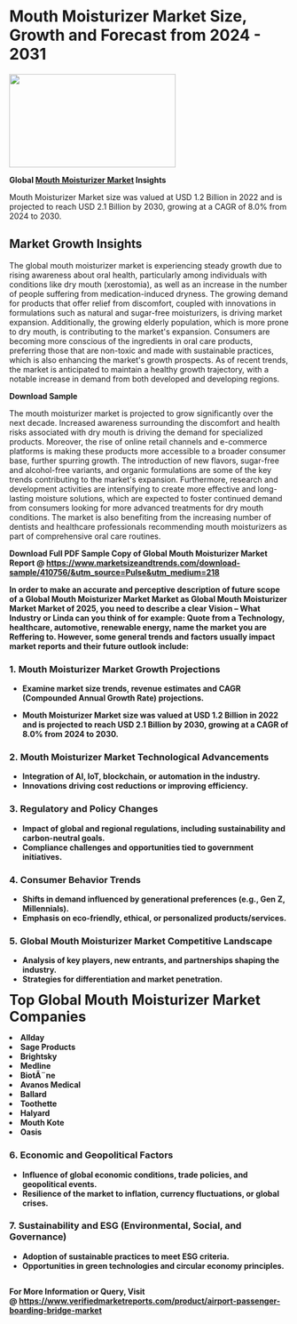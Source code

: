 <H1>Mouth Moisturizer Market Size, Growth and Forecast from 2024 - 2031</H1><img class="aligncenter size-medium wp-image-584254" src="https://thirdeyenews.in/wp-content/uploads/2024/09/Global-Market-Research-300x168.jpeg" alt="" width="300" height="168" /><p><strong>Global&nbsp;<a href="https://www.marketsizeandtrends.com/download-sample/410756/&amp;utm_source=Pulse&amp;utm_medium=218">Mouth Moisturizer Market</a> Insights</strong></p><p>Mouth Moisturizer Market size was valued at USD 1.2 Billion in 2022 and is projected to reach USD 2.1 Billion by 2030, growing at a CAGR of 8.0% from 2024 to 2030.</p><p><h2>Market Growth Insights</h2> <p>The global mouth moisturizer market is experiencing steady growth due to rising awareness about oral health, particularly among individuals with conditions like dry mouth (xerostomia), as well as an increase in the number of people suffering from medication-induced dryness. The growing demand for products that offer relief from discomfort, coupled with innovations in formulations such as natural and sugar-free moisturizers, is driving market expansion. Additionally, the growing elderly population, which is more prone to dry mouth, is contributing to the market's expansion. Consumers are becoming more conscious of the ingredients in oral care products, preferring those that are non-toxic and made with sustainable practices, which is also enhancing the market's growth prospects. As of recent trends, the market is anticipated to maintain a healthy growth trajectory, with a notable increase in demand from both developed and developing regions.</p> <p><strong>Download Sample</strong></p> <p>The mouth moisturizer market is projected to grow significantly over the next decade. Increased awareness surrounding the discomfort and health risks associated with dry mouth is driving the demand for specialized products. Moreover, the rise of online retail channels and e-commerce platforms is making these products more accessible to a broader consumer base, further spurring growth. The introduction of new flavors, sugar-free and alcohol-free variants, and organic formulations are some of the key trends contributing to the market's expansion. Furthermore, research and development activities are intensifying to create more effective and long-lasting moisture solutions, which are expected to foster continued demand from consumers looking for more advanced treatments for dry mouth conditions. The market is also benefiting from the increasing number of dentists and healthcare professionals recommending mouth moisturizers as part of comprehensive oral care routines. <p><strong></p><p><span class=""><strong>Download Full PDF Sample Copy of Global Mouth Moisturizer Market Report</strong> @ <a href="https://www.marketsizeandtrends.com/download-sample/410756/&amp;utm_source=Pulse&amp;utm_medium=218" target="_blank">https://www.marketsizeandtrends.com/download-sample/410756/&amp;utm_source=Pulse&amp;utm_medium=218</a></span></p><p>In order to make an accurate and perceptive description of future scope of a Global&nbsp;Mouth Moisturizer Market Market as Global&nbsp;Mouth Moisturizer Market Market of 2025, you need to describe a clear Vision &ndash; What Industry or Linda can you think of for example: Quote from a Technology, healthcare, automotive, renewable energy, name the market you are Reffering to. However, some general trends and factors usually impact market reports and their future outlook include:</p><h3>1.&nbsp;<strong>Mouth Moisturizer Market Growth Projections</strong></h3><ul><li>Examine market size trends, revenue estimates and CAGR (Compounded Annual Growth Rate) projections.</li><li><p>Mouth Moisturizer Market size was valued at USD 1.2 Billion in 2022 and is projected to reach USD 2.1 Billion by 2030, growing at a CAGR of 8.0% from 2024 to 2030.</p></li></ul><h3>2.&nbsp;<strong>Mouth Moisturizer Market Technological Advancements</strong></h3><ul><li>Integration of AI, IoT, blockchain, or automation in the industry.</li><li>Innovations driving cost reductions or improving efficiency.</li></ul><h3>3.&nbsp;<strong>Regulatory and Policy Changes</strong></h3><ul><li>Impact of global and regional regulations, including sustainability and carbon-neutral goals.</li><li>Compliance challenges and opportunities tied to government initiatives.</li></ul><h3>4.&nbsp;<strong>Consumer Behavior Trends</strong></h3><ul><li>Shifts in demand influenced by generational preferences (e.g., Gen Z, Millennials).</li><li>Emphasis on eco-friendly, ethical, or personalized products/services.</li></ul><h3>5.&nbsp;<strong>Global Mouth Moisturizer Market Competitive Landscape</strong></h3><ul><li>Analysis of key players, new entrants, and partnerships shaping the industry.</li><li>Strategies for differentiation and market penetration.</li></ul><p data-pm-slice="1 1 []"><span style="color: inherit; font-family: inherit; font-size: 25px;">Top Global Mouth Moisturizer Market Companies</span></p><div class="" data-test-id=""><p><li>Allday</li><li> Sage Products</li><li> Brightsky</li><li> Medline</li><li> BiotÃ¨ne</li><li> Avanos Medical</li><li> Ballard</li><li> Toothette</li><li> Halyard</li><li> Mouth Kote</li><li> Oasis</li></p></div><h3>6.&nbsp;<strong>Economic and Geopolitical Factors</strong></h3><ul><li>Influence of global economic conditions, trade policies, and geopolitical events.</li><li>Resilience of the market to inflation, currency fluctuations, or global crises.</li></ul><h3>7.&nbsp;<strong>Sustainability and ESG (Environmental, Social, and Governance)</strong></h3><ul><li>Adoption of sustainable practices to meet ESG criteria.</li><li>Opportunities in green technologies and circular economy principles.</li></ul><h2><strong style="font-size: 14px;">For More Information or Query, Visit @&nbsp;</strong><a style="background-color: #ffffff; font-size: 14px;" href="https://www.marketsizeandtrends.com/report/mouth-moisturizer-market/" target="_blank">https://www.verifiedmarketreports.com/product/airport-passenger-boarding-bridge-market</a></h2>
